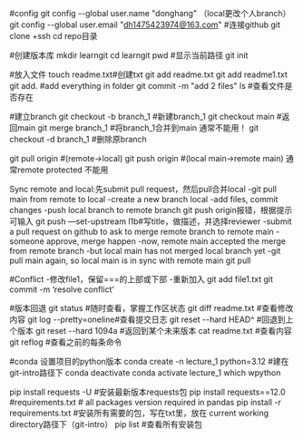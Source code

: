#config
git config --global user.name "donghang"  （local更改个人branch）
git config --global user.email "dh1475423974@163.com"
#连接github
git clone +ssh
cd repo目录

#创建版本库
mkdir learngit
cd learngit
pwd #显示当前路径
git init

#放入文件
touch readme.txt#创建txt
git add readme.txt
git add readme1.txt
git add. #add everything in folder
git commit -m "add 2 files"
ls #查看文件是否存在

#建立branch
git checkout -b branch_1 #新建branch_1
git checkout main #返回main
git merge branch_1 #将branch_1合并到main  通常不能用！
git checkout -d branch_1 #删除原branch

git pull origin #(remote->local)
git push origin #(local main->remote main) 通常remote protected 不能用

Sync remote and local:先submit pull request，然后pull合并local
-git pull main from remote to local
-create a new branch local
-add files, commit changes
-push local branch to remote branch
    git push origin报错，根据提示可输入
	git push —set-upstream l1b#写title，做描述，并选择reviewer
-submit a pull request on github to ask to merge remote branch to remote main
-someone approve, merge happen
-now, remote main accepted the merge from remote branch
	-but local main has not merged local branch yet
-git pull main again, so local main is in sync with remote main
	git pull

#Conflict
-修改file1，保留===的上部或下部
-重新加入
git add file1.txt
git commit -m ‘resolve conflict'

#版本回退
git status #随时查看，掌握工作区状态
git diff readme.txt #查看修改内容
git log --pretty=oneline#查看提交日志
git reset --hard HEAD^ #回退到上个版本
git reset --hard 1094a #返回到某个未来版本
cat readme.txt #查看内容
git reflog #查看之前的每条命令

#conda 设置项目的python版本
conda create -n lecture_1 python=3.12
#建在git-intro路径下
conda deactivate
conda activate lecture_1
which wpython

pip install requests -U #安装最新版本requests包
pip install requests==12.0
#requirements.txt # all packages version required in pandas
pip install -r requirements.txt #安装所有需要的包，写在txt里，放在 current working directory路径下（git-intro）
pip list #查看所有安装包









